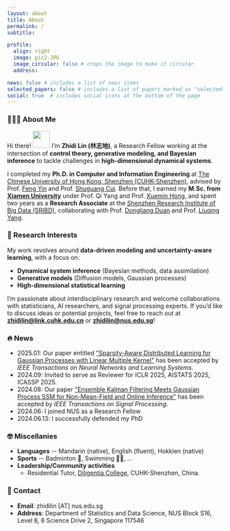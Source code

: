 ```yaml
---
layout: about
title: About
permalink: /
subtitle:

profile:
  align: right
  image: pic2.JPG
  image_circular: false # crops the image to make it circular
  address:

news: false # includes a list of news items
selected_papers: false # includes a list of papers marked as "selected={true}"
social: true  # includes social icons at the bottom of the page
---
```


### 👨🏻‍🎓 About Me  
Hi there! <img src="https://media.giphy.com/media/hvRJCLFzcasrR4ia7z/giphy.gif" width="40px"> I’m **Zhidi Lin (林志地)**, a Research Fellow working at the intersection of **control theory, generative modeling, and Bayesian inference** to tackle challenges in **high-dimensional dynamical systems**.  

I completed my **Ph.D. in Computer and Information Engineering** at [The Chinese University of Hong Kong, Shenzhen (CUHK-Shenzhen)](https://www.cuhk.edu.cn/en), advised by Prof. [Feng Yin](https://blsp-group.github.io/) and Prof. [Shuguang Cui](https://scholar.google.com/citations?user=1o_qvR0AAAAJ&hl=en&oi=ao). Before that, I earned my **M.Sc. from [Xiamen University](https://en.xmu.edu.cn/)** under Prof. Qi Yang and Prof. [Xuemin Hong](https://www.researchgate.net/profile/Xuemin-Hong), and spent two years as a **Research Associate** at the [Shenzhen Research Institute of Big Data (SRIBD)](http://www.sribd.cn/en), collaborating with Prof. [Dongliang Duan](https://scholar.google.com/citations?user=OEDs9p8AAAAJ&hl=en) and Prof. [Liuqing Yang](https://scholar.google.com/citations?user=dmOGdOYAAAAJ&hl=en).  

### 📝 Research Interests  
My work revolves around **data-driven modeling and uncertainty-aware learning**, with a focus on:  
- **Dynamical system inference** (Bayesian methods, data assimilation)  
- **Generative models** (Diffusion models, Gaussian processes)  
- **High-dimensional statistical learning**  

I’m passionate about interdisciplinary research and welcome collaborations with statisticians, AI researchers, and signal processing experts. If you’d like to discuss ideas or potential projects, feel free to reach out at **zhidilin@link.cuhk.edu.cn** or **zhidilin@nus.edu.sg**! 

### 🔥 News
- 2025.01: Our paper entitled ["Sparsity-Aware Distributed Learning for Gaussian Processes with Linear Multiple Kernel"](https://ieeexplore.ieee.org/abstract/document/10856719) has been accepted by _IEEE Transactions on Neural Networks and Learning Systems_.
- 2024.09: Invited to serve as Reviewer for ICLR 2025, AISTATS 2025, ICASSP 2025.
- 2024.08: Our paper ["Ensemble Kalman Filtering Meets Gaussian Process SSM for Non-Mean-Field and Online Inference"](https://doi.org/10.1109/TSP.2024.3448291) has been accepted by _IEEE Transactions on Signal Processing_.
- 2024.06: I joined NUS as a Research Fellow
- 2024.06.13: I successfully defended my PhD

  

### 🤓 Miscellanies
- <b>Languages</b> -- Mandarin (native), English (fluent), Hokkien (native)  
- <b>Sports</b> -- Badminton 🏸, Swimming 🏊‍♂️, ... 
- <b>Leadership/Community activities</b>  
  * Residential Tutor, [Diligentia College](https://diligentia.cuhk.edu.cn/en/teacher-search?keywords=&alphabet=All&category=All&academic=All&class_type=All&tag=All&floor=All&page=2), CUHK-Shenzhen, China.


### 📧 Contact
- **Email**: zhidilin [AT] nus.edu.sg
- **Address**: Department of Statistics and Data Science, NUS Block S16, Level 8, 6 Science Drive 2, Singapore 117546

